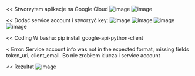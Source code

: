 << Stworzyłem aplikacje na Google Cloud
![image](https://github.com/user-attachments/assets/4ed2451e-cebc-4bc4-96fd-bade96a048ee)
![image](https://github.com/user-attachments/assets/a7160ad6-7968-4baf-8abb-de78ed1c58da)

<< Dodać service account i stworzyć key:
![image](https://github.com/user-attachments/assets/1096283f-dab1-4cb7-9f31-cd61e0a01dff)
![image](https://github.com/user-attachments/assets/14a5d989-5ea8-4324-a48e-1d94e24e6f52)
![image](https://github.com/user-attachments/assets/07e1cc94-f196-4409-ac71-d6b30db192db)
![image](https://github.com/user-attachments/assets/6e125472-007c-4a6b-98b8-c6daee5411fd)

<< Coding
W bashu: pip install google-api-python-client 

< Error: Service account info was not in the expected format, missing fields token_uri, client_email. 
Bo nie zrobiłem klucza i service account

<< Rezultat
![image](https://github.com/user-attachments/assets/39aed8e3-4b29-41ad-a394-67e7c7033a06)

